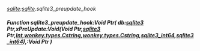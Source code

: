 _[sqlite](../../modules/sqlite/sqlite-module.md):[sqlite](../../modules/sqlite/sqlite-module.md).sqlite3\_preupdate\_hook_
##### Function sqlite3\_preupdate\_hook:Void Ptr( db:[sqlite3](../../modules/sqlite/sqlite-sqlite3.md) Ptr,xPreUpdate:Void(Void Ptr,[sqlite3](../../modules/sqlite/sqlite-sqlite3.md) Ptr,[Int](../../modules/wonkey/wonkey-types-int.md),[wonkey.types.Cstring](../../modules/wonkey/wonkey-types-cstring.md),[wonkey.types.Cstring](../../modules/wonkey/wonkey-types-cstring.md),[sqlite3_int64](../../modules/sqlite/sqlite-sqlite3_int64.md),[sqlite3_int64](../../modules/sqlite/sqlite-sqlite3_int64.md)),:Void Ptr )
